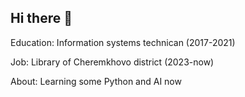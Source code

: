 ## Hi there 👋

Education: Information systems technican (2017-2021)

Job: Library of Cheremkhovo district (2023-now)

About: Learning some Python and AI now
